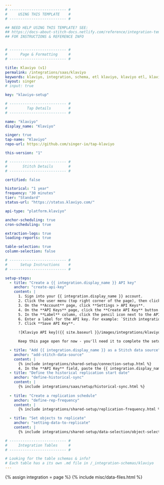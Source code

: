 ```yaml
---
# -------------------------- #
#     USING THIS TEMPLATE    #
# -------------------------- #

## NEED HELP USING THIS TEMPLATE? SEE:
## https://docs-about-stitch-docs.netlify.com/reference/integration-templates/saas/
## FOR INSTRUCTIONS & REFERENCE INFO


# -------------------------- #
#      Page & Formatting     #
# -------------------------- #

title: Klaviyo (v1)
permalink: /integrations/saas/klaviyo
keywords: klaviyo, integration, schema, etl klaviyo, klaviyo etl, klaviyo schema
layout: singer
# input: true

key: "klaviyo-setup"

# -------------------------- #
#         Tap Details        #
# -------------------------- #

name: "klaviyo"
display_name: "Klaviyo"

singer: true 
tap-name: "Klaviyo"
repo-url: https://github.com/singer-io/tap-klaviyo

this-version: "1"

# -------------------------- #
#       Stitch Details       #
# -------------------------- #

certified: false 

historical: "1 year"
frequency: "30 minutes"
tier: "Standard"
status-url: "https://status.klaviyo.com/"

api-type: "platform.klaviyo"

anchor-scheduling: true
cron-scheduling: true

extraction-logs: true
loading-reports: true

table-selection: true
column-selection: false

# -------------------------- #
#      Setup Instructions    #
# -------------------------- #

setup-steps:
  - title: "Create a {{ integration.display_name }} API key"
    anchor: "create-api-key"
    content: |
      1. Sign into your {{ integration.display_name }} account.
      2. Click the user menu (top right corner of the page), then click **Account**.
      3. On the **Account** page, click **Settings > API Keys**.
      4. On the **API Keys** page, click the **Create API Key** button to create an API key.
      5. In the **Label** column, click the pencil icon next to the API key you just created.
      6. Enter a label for the API key. For example: `Stitch integration`.
      7. Click **Save API Key**.

      ![Klaviyo API key]({{ site.baseurl }}/images/integrations/klaviyo-api-key.png)

      Keep this page open for now - you'll need it to complete the setup in Stitch.

  - title: "Add {{ integration.display_name }} as a Stitch data source"
    anchor: "add-stitch-data-source"
    content: |
      {% include integrations/shared-setup/connection-setup.html %}
      4. In the **API Key** field, paste the {{ integration.display_name }} API key you created in [Step 1](#create-api-key).
  - title: "Define the historical replication start date"
    anchor: "define-historical-sync"
    content: |
      {% include integrations/saas/setup/historical-sync.html %}
  
  - title: "Create a replication schedule"
    anchor: "define-rep-frequency"
    content: |
      {% include integrations/shared-setup/replication-frequency.html %}

  - title: "Set objects to replicate"
    anchor: "setting-data-to-replicate"
    content: |
      {% include integrations/shared-setup/data-selection/object-selection.html %}

# -------------------------- #
#     Integration Tables     #
# -------------------------- #

# Looking for the table schemas & info?
# Each table has a its own .md file in /_integration-schemas/klaviyo
---
```

{% assign integration = page %}
{% include misc/data-files.html %}